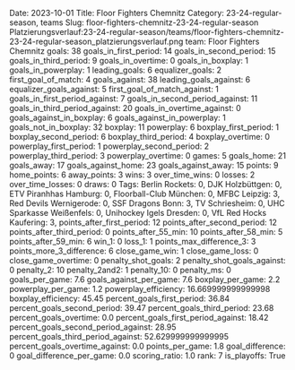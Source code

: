 Date: 2023-10-01
Title: Floor Fighters Chemnitz
Category: 23-24-regular-season, teams
Slug: floor-fighters-chemnitz-23-24-regular-season
Platzierungsverlauf:23-24-regular-season/teams/floor-fighters-chemnitz-23-24-regular-season_platzierungsverlauf.png
team: Floor Fighters Chemnitz
goals: 38
goals_in_first_period: 14
goals_in_second_period: 15
goals_in_third_period: 9
goals_in_overtime: 0
goals_in_boxplay: 1
goals_in_powerplay: 1
leading_goals: 6
equalizer_goals: 2
first_goal_of_match: 4
goals_against: 38
leading_goals_against: 6
equalizer_goals_against: 5
first_goal_of_match_against: 1
goals_in_first_period_against: 7
goals_in_second_period_against: 11
goals_in_third_period_against: 20
goals_in_overtime_against: 0
goals_against_in_boxplay: 6
goals_against_in_powerplay: 1
goals_not_in_boxplay: 32
boxplay: 11
powerplay: 6
boxplay_first_period: 1
boxplay_second_period: 6
boxplay_third_period: 4
boxplay_overtime: 0
powerplay_first_period: 1
powerplay_second_period: 2
powerplay_third_period: 3
powerplay_overtime: 0
games: 5
goals_home: 21
goals_away: 17
goals_against_home: 23
goals_against_away: 15
points: 9
home_points: 6
away_points: 3
wins: 3
over_time_wins: 0
losses: 2
over_time_losses: 0
draws: 0
Tags:  Berlin Rockets: 0,  DJK Holzbüttgen: 0,  ETV Piranhhas Hamburg: 0,  Floorball-Club München: 0,  MFBC Leipzig: 3,  Red Devils Wernigerode: 0,  SSF Dragons Bonn: 3,  TV Schriesheim: 0,  UHC Sparkasse Weißenfels: 0,  Unihockey Igels Dresden: 0,  VfL Red Hocks Kaufering: 3,
points_after_first_period: 12
points_after_second_period: 12
points_after_third_period: 0
points_after_55_min: 10
points_after_58_min: 5
points_after_59_min: 6
win_1: 0
loss_1: 1
points_max_difference_3: 3
points_more_3_difference: 6
close_game_win: 1
close_game_loss: 0
close_game_overtime: 0
penalty_shot_goals: 2
penalty_shot_goals_against: 0
penalty_2: 10
penalty_2and2: 1
penalty_10: 0
penalty_ms: 0
goals_per_game: 7.6
goals_against_per_game: 7.6
boxplay_per_game: 2.2
powerplay_per_game: 1.2
powerplay_efficiency: 16.669999999999998
boxplay_efficiency: 45.45
percent_goals_first_period: 36.84
percent_goals_second_period: 39.47
percent_goals_third_period: 23.68
percent_goals_overtime: 0.0
percent_goals_first_period_against: 18.42
percent_goals_second_period_against: 28.95
percent_goals_third_period_against: 52.629999999999995
percent_goals_overtime_against: 0.0
points_per_game: 1.8
goal_difference: 0
goal_difference_per_game: 0.0
scoring_ratio: 1.0
rank: 7
is_playoffs: True
